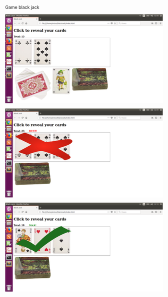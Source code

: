 Game black jack

![alt text](screenshots/game1.png)

![alt text](screenshots/game2.png)

![alt text](screenshots/game3.png)
